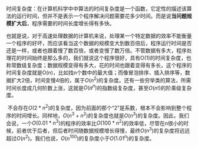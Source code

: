​	时间复杂度：在计算机科学中中算法的时间复杂度是一个函数，它定性的描述该算法的运行时间，但并不是表示一个程序解决问题需要花多少时间。而是说**当问题规模扩大后**，程序需要的时间长度增长得有多快。

​	也就是说，对于高速处理数据的计算机来说，处理某一个特定数据的效率不能衡量一个程序的好坏，而应该看当这个数据的规模变大到数百倍后，程序运行时间是否还是一样，或者也跟着慢了数百倍，或者变慢了数万倍。不管数据有多大，程序处理花的时间始终是那么多的，我们就说这个程序很好，具有O(1)的时间复杂度，也称常数级复杂度；数据规模变得有多大，花的时间也跟着变得有多长，这个程序的时间复杂度就是O(n)，比如找n个数中的最大值；而像冒泡排序、插入排序等，数据扩大2倍，时间变慢4倍的，属于$O(n^2)$的复杂度。还有一些穷举类的算法，所需时间长度成几何阶数上涨，这就是$O(a^n)$的指数级复杂度，甚至$O(n!)$的阶乘级复杂度。

​	不会存在$O(2*n^2)$的复杂度，因为前面的那个“2”是系数，根本不会影响到整个程序的时间增长。同样地，$O (n^3+n^2)$的复杂度也就是$O(n^3)$的复杂度。因此，我们会说，一个$O(0.01*n^3)$的程序的效率比$O(100*n^2)$的效率低，尽管在n很小的时候，前者优于后者，但后者时间随数据规模增长得慢，最终$O(n^3)$的复杂度将远远超过$O(n^2)$。我们也说，$O(n^{100})$的复杂度小于$O(1.01^n)$的复杂度。